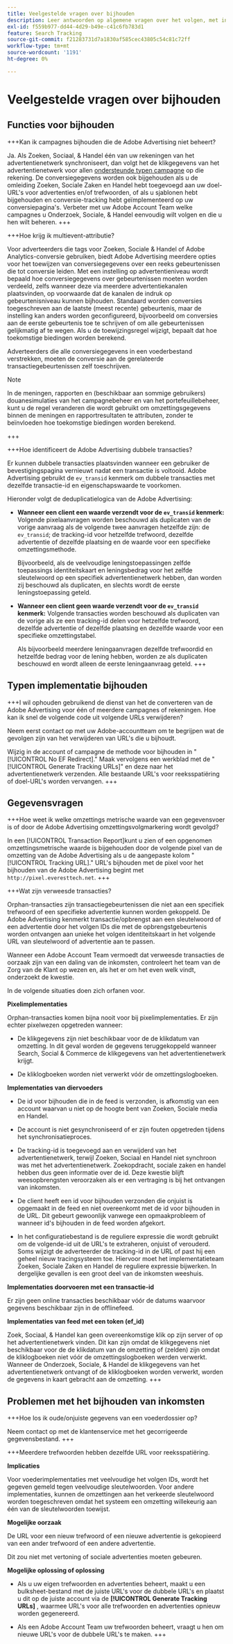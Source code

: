 ```yaml
---
title: Veelgestelde vragen over bijhouden
description: Leer antwoorden op algemene vragen over het volgen, met inbegrip van het oplossen van problemenkwesties.
exl-id: f559b977-dd44-4d29-b49e-c41c6fb783d1
feature: Search Tracking
source-git-commit: f21283731d7a1830af585cec43805c54c81c72ff
workflow-type: tm+mt
source-wordcount: '1191'
ht-degree: 0%

---
```


# Veelgestelde vragen over bijhouden

## Functies voor bijhouden

+++Kan ik campagnes bijhouden die de Adobe Advertising niet beheert?

Ja. Als Zoeken, Sociaal, &amp; Handel één van uw rekeningen van het advertentienetwerk synchroniseert, dan volgt het de klikgegevens van het advertentienetwerk voor allen [ondersteunde typen campagne](/help/search-social-commerce/introduction/supported-inventory.md) op die rekening. De conversiegegevens worden ook bijgehouden als u de omleiding Zoeken, Sociale Zaken en Handel hebt toegevoegd aan uw doel-URL&#39;s voor advertenties en/of trefwoorden, of als u sjablonen hebt bijgehouden en conversie-tracking hebt geïmplementeerd op uw conversiepagina&#39;s. Verbeter met uw Adobe Account Team welke campagnes u Onderzoek, Sociale, &amp; Handel eenvoudig wilt volgen en die u hen wilt beheren.
+++

+++Hoe krijg ik multievent-attributie?

Voor adverteerders die tags voor Zoeken, Sociale &amp; Handel of Adobe Analytics-conversie gebruiken, biedt Adobe Advertising meerdere opties voor het toewijzen van conversiegegevens over een reeks gebeurtenissen die tot conversie leiden. Met een instelling op advertentieniveau wordt bepaald hoe conversiegegevens over gebeurtenissen moeten worden verdeeld, zelfs wanneer deze via meerdere advertentiekanalen plaatsvinden, op voorwaarde dat de kanalen de indruk op gebeurtenisniveau kunnen bijhouden. Standaard worden conversies toegeschreven aan de laatste (meest recente) gebeurtenis, maar de instelling kan anders worden geconfigureerd, bijvoorbeeld om conversies aan de eerste gebeurtenis toe te schrijven of om alle gebeurtenissen gelijkmatig af te wegen. Als u de toewijzingsregel wijzigt, bepaalt dat hoe toekomstige biedingen worden berekend.

Adverteerders die alle conversiegegevens in een voederbestand verstrekken, moeten de conversie aan de gerelateerde transactiegebeurtenissen zelf toeschrijven.

>[!NOTE]
>
>In de meningen, rapporten en (beschikbaar aan sommige gebruikers) douanesimulaties van het campagnebeheer en van het portefeuillebeheer, kunt u de regel veranderen die wordt gebruikt om omzettingsgegevens binnen de meningen en rapportresultaten te attributen, zonder te beïnvloeden hoe toekomstige biedingen worden berekend.

+++

+++Hoe identificeert de Adobe Advertising dubbele transacties?

Er kunnen dubbele transacties plaatsvinden wanneer een gebruiker de bevestigingspagina vernieuwt nadat een transactie is voltooid. Adobe Advertising gebruikt de `ev_transid` kenmerk om dubbele transacties met dezelfde transactie-id en eigenschapswaarde te voorkomen.

Hieronder volgt de deduplicatielogica van de Adobe Advertising:

* **Wanneer een client een waarde verzendt voor de `ev_transid` kenmerk:** Volgende pixelaanvragen worden beschouwd als duplicaten van de vorige aanvraag als de volgende twee aanvragen hetzelfde zijn: de `ev_transid`; de tracking-id voor hetzelfde trefwoord, dezelfde advertentie of dezelfde plaatsing en de waarde voor een specifieke omzettingsmethode.

  Bijvoorbeeld, als de veelvoudige leningstoepassingen zelfde toepassings identiteitskaart en leningsbedrag voor het zelfde sleutelwoord op een specifiek advertentienetwerk hebben, dan worden zij beschouwd als duplicaten, en slechts wordt de eerste leningstoepassing geteld.

* **Wanneer een client geen waarde verzendt voor de `ev_transid` kenmerk:** Volgende transacties worden beschouwd als duplicaten van de vorige als ze een tracking-id delen voor hetzelfde trefwoord, dezelfde advertentie of dezelfde plaatsing en dezelfde waarde voor een specifieke omzettingstabel.

  Als bijvoorbeeld meerdere leningaanvragen dezelfde trefwoordid en hetzelfde bedrag voor de lening hebben, worden ze als duplicaten beschouwd en wordt alleen de eerste leningaanvraag geteld.
+++

## Typen implementatie bijhouden

+++I wil ophouden gebruikend de dienst van het de converteren van de Adobe Advertising voor één of meerdere campagnes of rekeningen. Hoe kan ik snel de volgende code uit volgende URLs verwijderen?

Neem eerst contact op met uw Adobe-accountteam om te begrijpen wat de gevolgen zijn van het verwijderen van URL&#39;s die u bijhoudt.

Wijzig in de account of campagne de methode voor bijhouden in &quot;[!UICONTROL No EF Redirect].&quot; Maak vervolgens een werkblad met de &quot;[!UICONTROL Generate Tracking URLs]&quot; en deze naar het advertentienetwerk verzenden. Alle bestaande URL&#39;s voor reeksspatiëring of doel-URL&#39;s worden vervangen.
+++

## Gegevensvragen

+++Hoe weet ik welke omzettings metrische waarde van een gegevensvoer is of door de Adobe Advertising omzettingsvolgmarkering wordt gevolgd?

In een [!UICONTROL Transaction Report]kunt u zien of een opgenomen omzettingsmetrische waarde is bijgehouden door de volgende pixel van de omzetting van de Adobe Advertising als u de aangepaste kolom &quot;[!UICONTROL Tracking URL].&quot; URL&#39;s bijhouden met de pixel voor het bijhouden van de Adobe Advertising begint met `http://pixel.everesttech.net`.
+++

+++Wat zijn verweesde transacties?

Orphan-transacties zijn transactiegebeurtenissen die niet aan een specifiek trefwoord of een specifieke advertentie kunnen worden gekoppeld. De Adobe Advertising kenmerkt transactie/opbrengst aan een sleutelwoord of een advertentie door het volgen IDs die met de opbrengstgebeurtenis worden ontvangen aan unieke het volgen identiteitskaart in het volgende URL van sleutelwoord of advertentie aan te passen.

Wanneer een Adobe Account Team vermoedt dat verweesde transacties de oorzaak zijn van een daling van de inkomsten, controleert het team van de Zorg van de Klant op wezen en, als het er om het even welk vindt, onderzoekt de kwestie.

In de volgende situaties doen zich orfanen voor.

**Pixelimplementaties**

Orphan-transacties komen bijna nooit voor bij pixelimplementaties. Er zijn echter pixelwezen opgetreden wanneer:

* De klikgegevens zijn niet beschikbaar voor de de klikdatum van omzetting. In dit geval worden de gegevens teruggekoppeld wanneer Search, Social &amp; Commerce de klikgegevens van het advertentienetwerk krijgt.

* De kliklogboeken worden niet verwerkt vóór de omzettingslogboeken.

**Implementaties van diervoeders**

* De id voor bijhouden die in de feed is verzonden, is afkomstig van een account waarvan u niet op de hoogte bent van Zoeken, Sociale media en Handel.

* De account is niet gesynchroniseerd of er zijn fouten opgetreden tijdens het synchronisatieproces.

* De tracking-id is toegevoegd aan en verwijderd van het advertentienetwerk, terwijl Zoeken, Sociaal en Handel niet synchroon was met het advertentienetwerk. Zoekopdracht, sociale zaken en handel hebben dus geen informatie over de id. Deze kwestie blijft weesopbrengsten veroorzaken als er een vertraging is bij het ontvangen van inkomsten.

* De client heeft een id voor bijhouden verzonden die onjuist is opgemaakt in de feed en niet overeenkomt met de id voor bijhouden in de URL. Dit gebeurt gewoonlijk vanwege een opmaakprobleem of wanneer id&#39;s bijhouden in de feed worden afgekort.

* In het configuratiebestand is de reguliere expressie die wordt gebruikt om de volgende-id uit de URL&#39;s te extraheren, onjuist of verouderd. Soms wijzigt de adverteerder de tracking-id in de URL of past hij een geheel nieuw tracingsysteem toe. Hiervoor moet het implementatieteam Zoeken, Sociale Zaken en Handel de reguliere expressie bijwerken. In dergelijke gevallen is een groot deel van de inkomsten weeshuis.

**Implementaties doorvoeren met een transactie-id**

Er zijn geen online transacties beschikbaar vóór de datums waarvoor gegevens beschikbaar zijn in de offlinefeed.

**Implementaties van feed met een token (ef_id)**

Zoek, Sociaal, &amp; Handel kan geen overeenkomstige klik op zijn server of op het advertentienetwerk vinden. Dit kan zijn omdat de klikgegevens niet beschikbaar voor de de klikdatum van de omzetting of (zelden) zijn omdat de kliklogboeken niet vóór de omzettingslogboeken werden verwerkt. Wanneer de Onderzoek, Sociale, &amp; Handel de klikgegevens van het advertentienetwerk ontvangt of de kliklogboeken worden verwerkt, worden de gegevens in kaart gebracht aan de omzetting.
+++

## Problemen met het bijhouden van inkomsten

+++Hoe los ik oude/onjuiste gegevens van een voederdossier op?

Neem contact op met de klantenservice met het gecorrigeerde gegevensbestand.
+++

+++Meerdere trefwoorden hebben dezelfde URL voor reeksspatiëring.

**Implicaties**

Voor voederimplementaties met veelvoudige het volgen IDs, wordt het gegeven gemeld tegen veelvoudige sleutelwoorden. Voor andere implementaties, kunnen de omzettingen aan het verkeerde sleutelwoord worden toegeschreven omdat het systeem een omzetting willekeurig aan één van de sleutelwoorden toewijst.

**Mogelijke oorzaak**

De URL voor een nieuw trefwoord of een nieuwe advertentie is gekopieerd van een ander trefwoord of een andere advertentie.

Dit zou niet met vertoning of sociale advertenties moeten gebeuren.

**Mogelijke oplossing of oplossing**

* Als u uw eigen trefwoorden en advertenties beheert, maakt u een bulksheet-bestand met de juiste URL&#39;s voor de dubbele URL&#39;s en plaatst u dit op de juiste account via de **[!UICONTROL Generate Tracking URLs]** , waarmee URL&#39;s voor alle trefwoorden en advertenties opnieuw worden gegenereerd.

* Als een Adobe Account Team uw trefwoorden beheert, vraagt u hen om nieuwe URL&#39;s voor de dubbele URL&#39;s te maken.
+++
